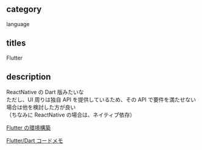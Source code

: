 ## category

language

## titles

Flutter

## description

ReactNative の Dart 版みたいな  
ただし、UI 周りは独自 API を提供しているため、その API で要件を満たせない場合は他を検討した方が良い  
（ちなみに ReactNative の場合は、ネイティブ依存）

<a href="https://kurosame-th.hatenadiary.com/entry/2020/03/18/203259" target="_blank">Flutter の環境構築</a>

<a href="https://gist.github.com/kurosame/857f01201ef6934348000bde926a4692" target="_blank">Flutter/Dart コードメモ</a>
